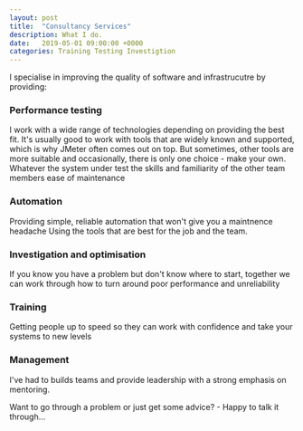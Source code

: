```yaml
---
layout: post
title:  "Consultancy Services"
description: What I do.
date:   2019-05-01 09:00:00 +0000
categories: Training Testing Investigtion 
---
```

I specialise in improving the quality of software and infrastrucutre by providing:

### Performance testing
I work with a wide range of technologies depending on providing the best fit. 
It's usually good to work with tools that are widely known and supported, which is why JMeter often comes out on top. But sometimes, other tools are more suitable and occasionally, there is only one choice - make your own.
Whatever
the system under test
the skills and familiarity of the other team members
ease of maintenance

### Automation
Providing simple, reliable automation that won't give you a maintnence headache
Using the tools that are best for the job and the team.

### Investigation and optimisation
If you know you have a problem but don't know where to start, together we can work through how to turn around poor performance and unreliability

### Training
Getting people up to speed so they can work with confidence and take your systems to new levels

### Management
I've had to builds teams and provide leadership with a strong emphasis on mentoring.

Want to go through a problem or just get some advice? - Happy to talk it through...